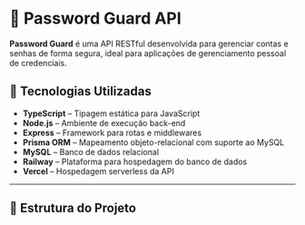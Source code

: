 # 🔐 Password Guard API

**Password Guard** é uma API RESTful desenvolvida para gerenciar contas e senhas de forma segura, ideal para aplicações de gerenciamento pessoal de credenciais.

## 🚀 Tecnologias Utilizadas

- **TypeScript** – Tipagem estática para JavaScript
- **Node.js** – Ambiente de execução back-end
- **Express** – Framework para rotas e middlewares
- **Prisma ORM** – Mapeamento objeto-relacional com suporte ao MySQL
- **MySQL** – Banco de dados relacional
- **Railway** – Plataforma para hospedagem do banco de dados
- **Vercel** – Hospedagem serverless da API

---

## 📁 Estrutura do Projeto

